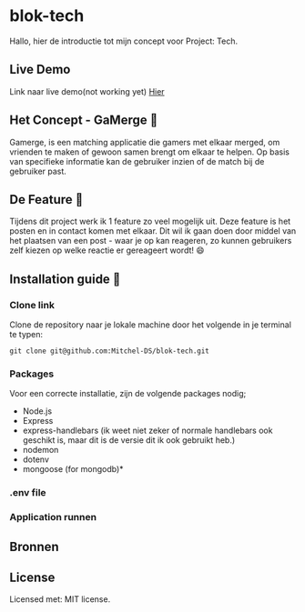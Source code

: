 # blok-tech
Hallo, hier de introductie tot mijn concept voor Project: Tech.

## Live Demo
Link naar live demo(not working yet) [Hier](https://github.com/Mitchel-DS/blok-tech)

## Het Concept - GaMerge :new_moon_with_face:
Gamerge, is een matching applicatie die gamers met elkaar merged, om vrienden te maken of gewoon samen brengt om elkaar te helpen. Op basis van specifieke informatie kan de gebruiker inzien of de match bij de gebruiker past.

## De Feature :calling:
Tijdens dit project werk ik 1 feature zo veel mogelijk uit. Deze feature is het posten en in contact komen met elkaar. Dit wil ik gaan doen door middel van het plaatsen van een post - waar je op kan reageren, zo kunnen gebruikers zelf kiezen op welke reactie er gereageert wordt! :smile:

## Installation guide :electric_plug:
### Clone link
Clone de repository naar je lokale machine door het volgende in je terminal te typen:

```
git clone git@github.com:Mitchel-DS/blok-tech.git
```

### Packages
Voor een correcte installatie, zijn de volgende packages nodig;

* Node.js
* Express
* express-handlebars (ik weet niet zeker of normale handlebars ook geschikt is, maar dit is de versie dit ik ook gebruikt heb.)
* nodemon
* dotenv
* mongoose (for mongodb)*

### .env file

### Application runnen

## Bronnen

## License
Licensed met: MIT license</a>. 
